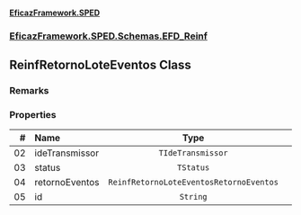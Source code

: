 #### [EficazFramework.SPED](EficazFrameworkSPED.md 'EficazFramework SPED')
### [EficazFramework.SPED.Schemas.EFD_Reinf](EficazFramework.SPED.Schemas.EFD_Reinf.md 'EficazFramework.SPED.Schemas.EFD_Reinf')

## ReinfRetornoLoteEventos Class

### Remarks
### Properties

| # | Name | Type | |
| ---: | :--- | :---: | :--- |
| 02 | ideTransmissor | `TIdeTransmissor` |  |
| 03 | status | `TStatus` |  |
| 04 | retornoEventos | `ReinfRetornoLoteEventosRetornoEventos` |  |
| 05 | id | `String` |  |
